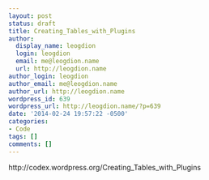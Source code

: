 ```yaml
---
layout: post
status: draft
title: Creating_Tables_with_Plugins
author:
  display_name: leogdion
  login: leogdion
  email: me@leogdion.name
  url: http://leogdion.name
author_login: leogdion
author_email: me@leogdion.name
author_url: http://leogdion.name
wordpress_id: 639
wordpress_url: http://leogdion.name/?p=639
date: '2014-02-24 19:57:22 -0500'
categories:
- Code
tags: []
comments: []
---
```

<p>http:&#47;&#47;codex.wordpress.org&#47;Creating_Tables_with_Plugins</p>
